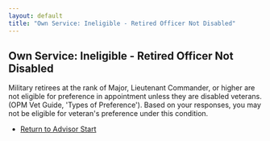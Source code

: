 ```yaml
---
layout: default
title: "Own Service: Ineligible - Retired Officer Not Disabled"
---
```


## Own Service: Ineligible - Retired Officer Not Disabled

Military retirees at the rank of Major, Lieutenant Commander, or higher are not eligible for preference in appointment unless they are disabled veterans. (OPM Vet Guide, 'Types of Preference'). Based on your responses, you may not be eligible for veteran's preference under this condition.

*   [Return to Advisor Start](./start.md)
